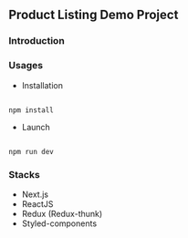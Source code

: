 ## Product Listing Demo Project
### Introduction

### Usages

* Installation

```

npm install

```

* Launch

```

npm run dev

```

### Stacks
* Next.js
* ReactJS
* Redux (Redux-thunk)
* Styled-components
